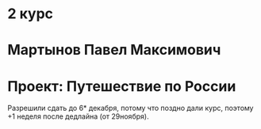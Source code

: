 # 2 курс
# Мартынов Павел Максимович

# Проект: Путешествие по России

Разрешили сдать до 6* декабря, потому что поздно дали курс, поэтому +1 неделя после дедлайна (от 29ноября).
